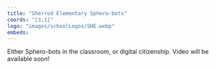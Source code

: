 ```yaml
---
title: "Sherrod Elementary Sphero-bots"
coords: "[3,1]"
logo: "images/schoolLogos/SHE.webp"
embeds: 
---
```


Either Sphero-bots in the classroom, or digital citizenship.  Video will be available soon!
